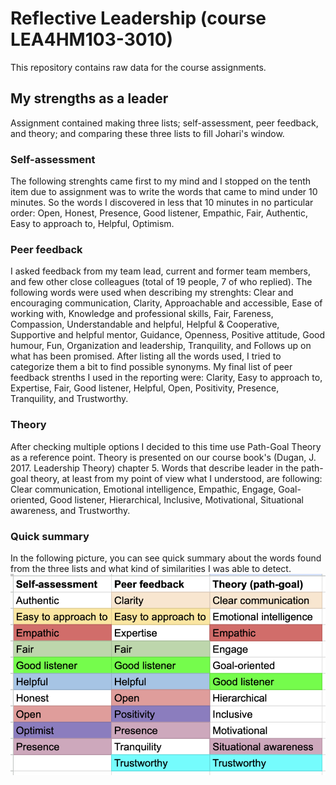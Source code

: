 # Reflective Leadership (course LEA4HM103-3010)
This repository contains raw data for the course assignments.

## My strengths as a leader
Assignment contained making three lists; self-assessment, peer feedback, and theory; and comparing these three lists to fill Johari's window.

### Self-assessment
The following strenghts came first to my mind and I stopped on the tenth item due to assignment was to write the words that came to mind under 10 minutes. So the words I discovered in less that 10 minutes in no particular order: Open, Honest, Presence, Good listener, Empathic, Fair, Authentic, Easy to approach to, Helpful, Optimism.

### Peer feedback
I asked feedback from my team lead, current and former team members, and few other close colleagues (total of 19 people, 7 of who replied). The following words were used when describing my strenghts: Clear and encouraging communication, Clarity, Approachable and accessible, Ease of working with, Knowledge and professional skills, Fair, Fareness, Compassion, Understandable and helpful, Helpful & Cooperative, Supportive and helpful mentor, Guidance, Openness, Positive attitude, Good humour, Fun, Organization and leadership, Tranquility, and Follows up on what has been promised. After listing all the words used, I tried to categorize them a bit to find possible synonyms. My final list of peer feedback strenths I used in the reporting were: Clarity, Easy to approach to, Expertise, Fair, Good listener, Helpful, Open, Positivity, Presence, Tranquility, and Trustworthy.

### Theory
After checking multiple options I decided to this time use Path-Goal Theory as a reference point. Theory is presented on our course book's (Dugan, J. 2017. Leadership Theory) chapter 5. Words that describe leader in the path-goal theory, at least from my point of view what I understood, are following: Clear communication, Emotional intelligence, Empathic, Engage, Goal-oriented, Good listener, Hierarchical, Inclusive, Motivational, Situational awareness, and Trustworthy.

### Quick summary
In the following picture, you can see quick summary about the words found from the three lists and what kind of similarities I was able to detect.
![Quick summary from the strengths](/strenghts-in-leadership.png)
